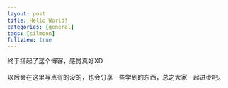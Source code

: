 ```yaml
---
layout: post
title: Hello World!
categories: [general]
tags: [silmoon]
fullview: true
---
```


终于搭起了这个博客，感觉真好XD<br><br>
以后会在这里写点有的没的，也会分享一些学到的东西，总之大家一起进步吧。
